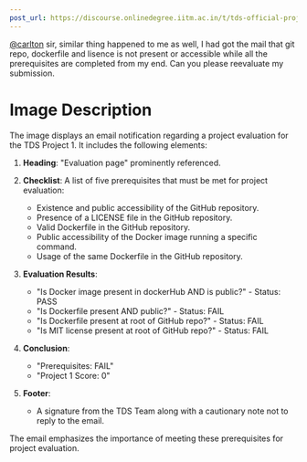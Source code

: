 ```yaml
---
post_url: https://discourse.onlinedegree.iitm.ac.in/t/tds-official-project1-discrepencies/171141/242
---
```

[@carlton](/u/carlton) sir, similar thing happened to me as well, I had got the mail that git repo, dockerfile and lisence is not present or accessible while all the prerequisites are completed from my end. Can you please reevaluate my submission.  

# Image Description

The image displays an email notification regarding a project evaluation for the TDS Project 1. It includes the following elements:

1. **Heading**: "Evaluation page" prominently referenced.
2. **Checklist**: A list of five prerequisites that must be met for project evaluation:
   - Existence and public accessibility of the GitHub repository.
   - Presence of a LICENSE file in the GitHub repository.
   - Valid Dockerfile in the GitHub repository.
   - Public accessibility of the Docker image running a specific command.
   - Usage of the same Dockerfile in the GitHub repository.

3. **Evaluation Results**: 
   - "Is Docker image present in dockerHub AND is public?" - Status: PASS
   - "Is Dockerfile present AND public?" - Status: FAIL
   - "Is Dockerfile present at root of GitHub repo?" - Status: FAIL
   - "Is MIT license present at root of GitHub repo?" - Status: FAIL

4. **Conclusion**: 
   - "Prerequisites: FAIL"
   - "Project 1 Score: 0"

5. **Footer**: 
   - A signature from the TDS Team along with a cautionary note not to reply to the email.

The email emphasizes the importance of meeting these prerequisites for project evaluation.